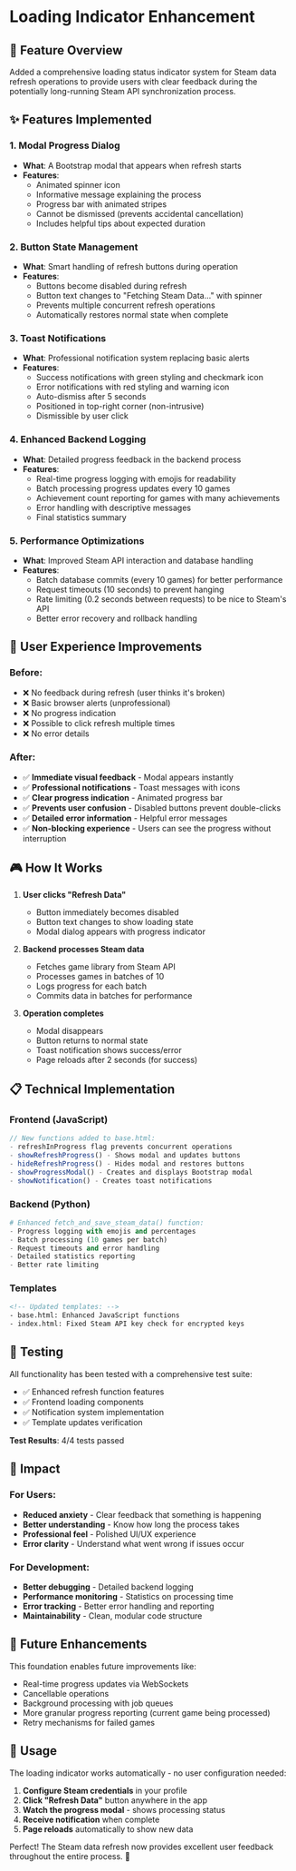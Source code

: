 # Loading Indicator Enhancement

## 🎯 Feature Overview

Added a comprehensive loading status indicator system for Steam data refresh operations to provide users with clear feedback during the potentially long-running Steam API synchronization process.

## ✨ Features Implemented

### 1. **Modal Progress Dialog**
- **What**: A Bootstrap modal that appears when refresh starts
- **Features**:
  - Animated spinner icon
  - Informative message explaining the process
  - Progress bar with animated stripes
  - Cannot be dismissed (prevents accidental cancellation)
  - Includes helpful tips about expected duration

### 2. **Button State Management**
- **What**: Smart handling of refresh buttons during operation
- **Features**:
  - Buttons become disabled during refresh
  - Button text changes to "Fetching Steam Data..." with spinner
  - Prevents multiple concurrent refresh operations
  - Automatically restores normal state when complete

### 3. **Toast Notifications**
- **What**: Professional notification system replacing basic alerts
- **Features**:
  - Success notifications with green styling and checkmark icon
  - Error notifications with red styling and warning icon
  - Auto-dismiss after 5 seconds
  - Positioned in top-right corner (non-intrusive)
  - Dismissible by user click

### 4. **Enhanced Backend Logging**
- **What**: Detailed progress feedback in the backend process
- **Features**:
  - Real-time progress logging with emojis for readability
  - Batch processing progress updates every 10 games
  - Achievement count reporting for games with many achievements
  - Error handling with descriptive messages
  - Final statistics summary

### 5. **Performance Optimizations**
- **What**: Improved Steam API interaction and database handling
- **Features**:
  - Batch database commits (every 10 games) for better performance
  - Request timeouts (10 seconds) to prevent hanging
  - Rate limiting (0.2 seconds between requests) to be nice to Steam's API
  - Better error recovery and rollback handling

## 🚀 User Experience Improvements

### Before:
- ❌ No feedback during refresh (user thinks it's broken)
- ❌ Basic browser alerts (unprofessional)
- ❌ No progress indication
- ❌ Possible to click refresh multiple times
- ❌ No error details

### After:
- ✅ **Immediate visual feedback** - Modal appears instantly
- ✅ **Professional notifications** - Toast messages with icons
- ✅ **Clear progress indication** - Animated progress bar
- ✅ **Prevents user confusion** - Disabled buttons prevent double-clicks
- ✅ **Detailed error information** - Helpful error messages
- ✅ **Non-blocking experience** - Users can see the progress without interruption

## 🎮 How It Works

1. **User clicks "Refresh Data"**
   - Button immediately becomes disabled
   - Button text changes to show loading state
   - Modal dialog appears with progress indicator

2. **Backend processes Steam data**
   - Fetches game library from Steam API
   - Processes games in batches of 10
   - Logs progress for each batch
   - Commits data in batches for performance

3. **Operation completes**
   - Modal disappears
   - Button returns to normal state
   - Toast notification shows success/error
   - Page reloads after 2 seconds (for success)

## 📋 Technical Implementation

### Frontend (JavaScript)
```javascript
// New functions added to base.html:
- refreshInProgress flag prevents concurrent operations
- showRefreshProgress() - Shows modal and updates buttons
- hideRefreshProgress() - Hides modal and restores buttons
- showProgressModal() - Creates and displays Bootstrap modal
- showNotification() - Creates toast notifications
```

### Backend (Python)
```python
# Enhanced fetch_and_save_steam_data() function:
- Progress logging with emojis and percentages
- Batch processing (10 games per batch)
- Request timeouts and error handling
- Detailed statistics reporting
- Better rate limiting
```

### Templates
```html
<!-- Updated templates: -->
- base.html: Enhanced JavaScript functions
- index.html: Fixed Steam API key check for encrypted keys
```

## 🧪 Testing

All functionality has been tested with a comprehensive test suite:

- ✅ Enhanced refresh function features
- ✅ Frontend loading components
- ✅ Notification system implementation
- ✅ Template updates verification

**Test Results**: 4/4 tests passed

## 🎯 Impact

### For Users:
- **Reduced anxiety** - Clear feedback that something is happening
- **Better understanding** - Know how long the process takes
- **Professional feel** - Polished UI/UX experience
- **Error clarity** - Understand what went wrong if issues occur

### For Development:
- **Better debugging** - Detailed backend logging
- **Performance monitoring** - Statistics on processing time
- **Error tracking** - Better error handling and reporting
- **Maintainability** - Clean, modular code structure

## 🚀 Future Enhancements

This foundation enables future improvements like:
- Real-time progress updates via WebSockets
- Cancellable operations
- Background processing with job queues
- More granular progress reporting (current game being processed)
- Retry mechanisms for failed games

## 📝 Usage

The loading indicator works automatically - no user configuration needed:

1. **Configure Steam credentials** in your profile
2. **Click "Refresh Data"** button anywhere in the app
3. **Watch the progress modal** - shows processing status
4. **Receive notification** when complete
5. **Page reloads** automatically to show new data

Perfect! The Steam data refresh now provides excellent user feedback throughout the entire process. 🎉